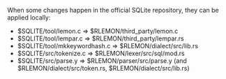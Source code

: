 When some changes happen in the official SQLite repository,
they can be applied locally:
 - $SQLITE/tool/lemon.c => $RLEMON/third_party/lemon.c
 - $SQLITE/tool/lempar.c => $RLEMON/third_party/lempar.rs
 - $SQLITE/tool/mkkeywordhash.c => $RLEMON/dialect/src/lib.rs
 - $SQLITE/src/tokenize.c => $RLEMON/lexer/src/sql/mod.rs
 - $SQLITE/src/parse.y => $RLEMON/parser/src/parse.y (and $RLEMON/dialect/src/token.rs, $RLEMON/dialect/src/lib.rs)
